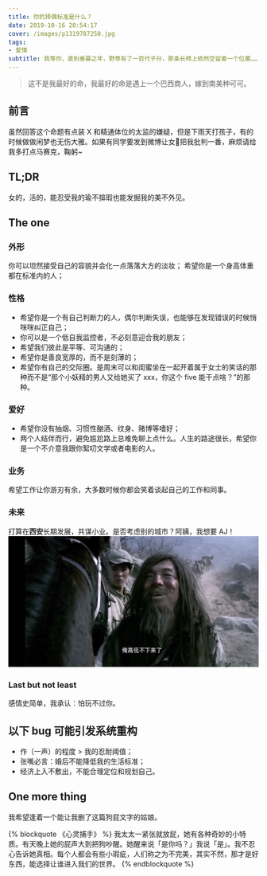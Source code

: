 ```yaml
---
title: 你的择偶标准是什么？
date: 2019-10-16 20:54:17
cover: /images/p1319787250.jpg
tags:
- 爱情
subtitle: 我等你，直到垂暮之年，野草有了一百代子孙，那条长椅上依然空留着一个位置……
---
```

>这不是我最好的命，我最好的命是遇上一个巴西商人，嫁到南美种可可。
## 前言
虽然回答这个命题有点装 X 和精通体位的太监的嫌疑，但是下雨天打孩子，有的时候做做闲梦也无伤大雅。如果有同学要发到微博让女👊把我批判一番，麻烦请给我多打点马赛克，鞠躬~
## TL;DR
女的，活的，能忍受我的瑜不揜瑕也能发掘我的美不外见。
## The one
### 外形
你可以坦然接受自己的容貌并会化一点落落大方的淡妆；
希望你是一个身高体重都在标准内的人；
### 性格
- 希望你是一个有自己判断力的人，偶尔判断失误，也能够在发现错误的时候悄咪咪纠正自己；
- 你可以是一个低自我监控者，不必刻意迎合我的朋友；
- 希望我们彼此是平等、可沟通的；
- 希望你是善良宽厚的，而不是刻薄的；
- 希望你有自己的交际圈。是周末可以和闺蜜坐在一起开着属于女士的笑话的那种而不是“那个小妖精的男人又给她买了 xxx，你这个 five 能干点啥？”的那种。
### 爱好
- 希望你没有抽烟、习惯性酗酒、纹身、赌博等嗜好；
- 两个人结伴而行，避免尴尬路上总难免聊上点什么。人生的路途很长，希望你是一个不介意我跟你絮叨文学或者电影的人。
### 业务
希望工作让你游刃有余，大多数时候你都会笑着谈起自己的工作和同事。
### 未来
打算在**西安**长期发展，共谋小业。是否考虑别的城市？阿姨，我想要 AJ！
![高低不下来了](/images/Snipaste_2019-10-16_22-50-08.png)
### Last but not least
感情史简单，我承认：怕玩不过你。
## 以下 bug 可能引发系统重构
- 作（一声）的程度 > 我的忍耐阈值；
- 张嘴必言：婚后不能降低我的生活标准；
- 经济上入不敷出，不能合理定位和规划自己。

## One more thing
我希望逢着一个能让我删了这篇狗屁文字的姑娘。

{% blockquote 《心灵捕手》 %}
我太太一紧张就放屁，她有各种奇妙的小特质。有天晚上她的屁声大到把狗吵醒。她醒来说「是你吗？」我说「是」。我不忍心告诉她真相。每个人都会有些小瑕疵，人们称之为不完美，其实不然，那才是好东西，能选择让谁进入我们的世界。
{% endblockquote %}
